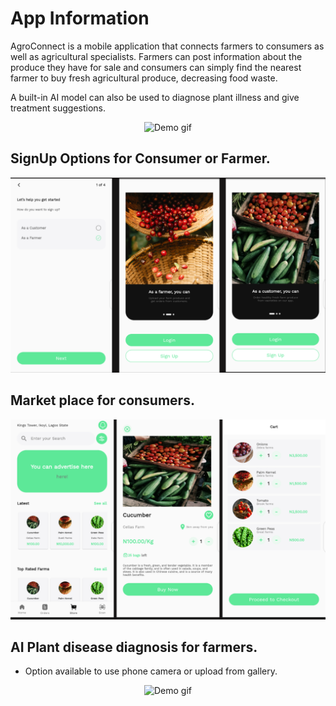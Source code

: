 # App Information

AgroConnect is a mobile application that connects farmers to consumers as well as agricultural specialists. Farmers can post information about the produce they have for sale and consumers can simply find the nearest farmer to buy fresh agricultural produce, decreasing food waste.

A built-in AI model can also be used to diagnose plant illness and give treatment suggestions.

<p align="center">
<img src="https://github.com/Paulooh007/project_gifs/blob/3f42d45461357453db1ffbbe0eb540f6de1edb97/agconnect2.gif" alt="Demo gif" title="Demo gif" height="600" width="300"/>
</p>

## SignUp Options for Consumer or Farmer.

![signup](./images/signup.png)

## Market place for consumers.

![order](./images/order.png)

## AI Plant disease diagnosis for farmers.

- Option available to use phone camera or upload from gallery.

<p align="center">
<img src="https://github.com/Paulooh007/project_gifs/blob/fabf94ed408908f2577c8466e10b77b57ac48148/cv-demo.gif" alt="Demo gif" title="Demo gif" height="600" width="300"/>
</p>
